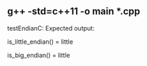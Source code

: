 g++ -std=c++11 -o main *.cpp
-----------------------------------

testEndianC:
Expected output:

is_little_endian() = little

is_big_endian() = little

